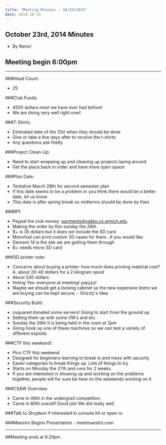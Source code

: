 ```yaml
---
title: "Meeting Minutes – 10/23/2014"
date: 2014-10-23
---
```

## October 23rd, 2014 Minutes
* By Renix!

## Meeting begin 6:00pm

 - - -

###Head Count:
* 25

###Club Funds:
* 4500 dollars most we have ever had before!
* We are doing very well right now! 

###T-Shirts:
* Estimated date of the 31st when they should be done
* Give or take a few days after to receive the t-shirts
* Any questions ask firefly

###Project Clean-Up:
* Need to start wrapping up and cleaning up projects laying around
* Get the place back in order and have more open space

###Plan Date:
* Tentative March 28th for second semester plan
* If this date seems to be a problem or you think there would be a better date, let us know
* This date is after spring break so midterms should be done by then

###RPI:
* Paypal the club money: payments@yakko.cs.wmich.edu
* Making the order by this sunday the 26th
* B+ is 35 dollars but it does not include the SD card
* Monofuel can print custom 3D cases for them...if you would like
* Element 14 is the site we are getting them through
* B+ needs micro SD card

###3D printer vote:
* Concerns about buying a printer: how much does printing material cost? A: about 20-40 dollars for a 2 kilogram spool
* About 540 dollars
* Voting Yes: everyone at meeting! yayyyy!
* Maybe we should get a locking cabinet so the new expensive items we are buying can be kept secure. - Grizzly's Idea

###Security Build:
* csquared donated some servers! Going to start from the ground up
* Setting them up with some VM's and etc.
* Sunday the 26th it is being held in the room at 2pm
* Going hook up one of these machines so we can test a variety of different exploits

###CTF this weekend!:
* Pico CTF this weekend
* Designed for beginners learning to break in and mess with security
* Easier categories to break things up. Lots of things to try
* Starts on Monday the 27th and runs for 2 weeks.
* If you are interested in showing up and working on the problems together, people will for sure be here on the weekends working on it

###CSAW Overview:
* Came in 46th in the undergrad competition
* Came in 80th overall! Good job! We did really well.

###Talk to Strypkon if interested in console kit or open rc.

###Maestro Begins Presentation - meetmaestro.com

- - - 

##Meeting ends at 6:20pm
